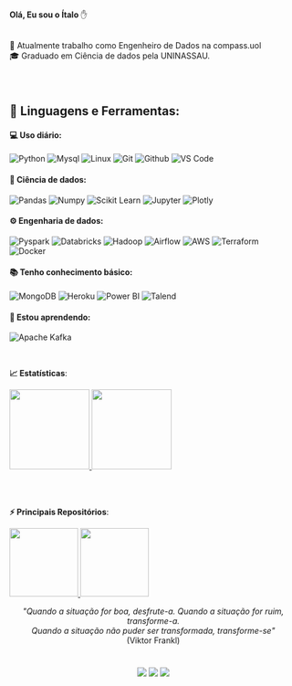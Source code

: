 <p>

**Olá, Eu sou o Ítalo** ✋

<br>       
🌱 Atualmente trabalho como Engenheiro de Dados na compass.uol <br>
🎓 Graduado em Ciência de dados pela UNINASSAU.<br>

<br><h1></h1>

 ## 🚀 **Linguagens e Ferramentas:**

 #### 💻 Uso diário:
 ![Python](https://img.shields.io/badge/-Python-black?style=flat-square&logo=Python)
 ![Mysql](https://img.shields.io/badge/MySQL-black?style=flat-square&logo=mysql&logoColor=white)
 ![Linux](https://img.shields.io/badge/-Linux-black?style=flat-square&logo=Linux)
 ![Git](https://img.shields.io/badge/-Git-black?style=flat-square&logo=Git)
 ![Github](https://img.shields.io/badge/-Github-black?style=flat-square&logo=Github)
 ![VS Code](https://img.shields.io/badge/-VS%20Code-black?style=flat-square&logo=visual-studio-code)
 
 #### 🎲 Ciência de dados:
 ![Pandas](https://img.shields.io/badge/-Pandas-black?style=flat-square&logo=Pandas)
 ![Numpy](https://img.shields.io/badge/-Numpy-black?style=flat-square&logo=Numpy)
 ![Scikit Learn](https://img.shields.io/badge/-Scikit%20Learn-black?style=flat-square&logo=scikit-learn)
 ![Jupyter](https://img.shields.io/badge/-Jupyter-black?style=flat-square&logo=Jupyter)
 ![Plotly](https://img.shields.io/badge/-Plotly-black?style=flat-square&logo=Plotly)

 #### ⚙️ Engenharia de dados:
 ![Pyspark](https://img.shields.io/badge/-Pyspark-black?style=flat-square&logo=Apache-Spark)
 ![Databricks](https://img.shields.io/badge/-Databricks-black?style=flat-square&logo=Databricks)
 ![Hadoop](https://img.shields.io/badge/-Hadoop-black?style=flat-square&logo=Apache-Hadoop)
 ![Airflow](https://img.shields.io/badge/-Airflow-black?style=flat-square&logo=Apache-Airflow)
 ![AWS](https://img.shields.io/badge/-AWS-black?style=flat-square&logo=Amazon-AWS)
 ![Terraform](https://img.shields.io/badge/-Terraform-black?style=style=plastic&logo=Terraform)
 ![Docker](https://img.shields.io/badge/-Docker-black?style=flat-square&logo=Docker)
 
 #### 📚 Tenho conhecimento básico:
 ![MongoDB](https://img.shields.io/badge/-MongoDB-black?style=plastic&logo=Mongodb)
 ![Heroku](https://img.shields.io/badge/-Heroku-black?style=plastic&logo=Heroku)
 ![Power BI](https://img.shields.io/badge/-Power%20BI-black?style=plastic&logo=Power-BI)
 ![Talend](https://img.shields.io/badge/Talend-black?style=plastic&logo=Talend&logoColor=white)
 
 #### 🌱 Estou aprendendo:
  ![ Apache Kafka](https://img.shields.io/badge/-Apache%20Kafka-black?style=flat-square&logo=Apache-Kafka)
 
 
 <br>

<b> :chart_with_upwards_trend: Estatísticas</b>:

<a href="https://github.com/italocreator">
  <img height="140em" src="https://github-readme-stats.vercel.app/api?username=italocreator&show_icons=true&theme=blue-green&include_all_commits=true&count_private=true"/>
</a>

<a href="https://github.com/italocreator">
  <img height="140em" src="https://github-readme-stats.vercel.app/api/top-langs/?username=italocreator&layout=compact&langs_count=8&theme=blue-green"/>
</a>


<br></br>

<b> ⚡ Principais Repositórios</b>:

<a href="https://github.com/italocreator/Data_Science">
  <img height="120em" src="https://github-readme-stats.vercel.app/api/pin/?username=italocreator&repo=Data_Science&theme=blue-green" />
</a>

<a href="https://github.com/italocreator/Engenharia_de_Dados">
  <img height="120em" src="https://github-readme-stats.vercel.app/api/pin/?username=italocreator&repo=Engenharia_de_Dados&theme=blue-green" />
</a>

<br>
<footer align="center">
<p align="center"><i>"Quando a situação for boa, desfrute-a. Quando a situação for ruim, transforme-a.<br> 
 Quando a situação não puder ser transformada, transforme-se"</i><br>
 (Viktor Frankl)
 </p>
 <p align="center">
<h1></h1>
<footer align="center"><p align="center">
  <a href="https://www.instagram.com/italo.cloud" target="_blank"><img src="https://img.shields.io/badge/Instagram-E4405F?style=for-the-badge&logo=instagram&logoColor=white" target="_blank"></a>
  <a href="https://www.linkedin.com/in/italocreator/" target="_blank"><img src="https://img.shields.io/badge/LinkedIn-0077B5?style=for-the-badge&logo=linkedin&logoColor=white" target="_blank"></a>
  <a href="https://www.facebook.com/italo.ssv" target="_blank"><img src="https://img.shields.io/badge/Facebook-1877F2?style=for-the-badge&logo=facebook&logoColor=white" target="_blank"></a>
    </p>
  <br>
  <p align="center">
